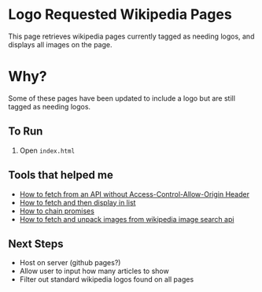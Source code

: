 # Logo Requested Wikipedia Pages

This page retrieves wikipedia pages currently tagged as needing logos, and displays all images on the page.

# Why?

Some of these pages have been updated to include a logo but are still tagged as needing logos.

## To Run

1.  Open `index.html`

## Tools that helped me

- [How to fetch from an API without Access-Control-Allow-Origin Header](https://medium.com/@dtkatz/3-ways-to-fix-the-cors-error-and-how-access-control-allow-origin-works-d97d55946d9)
- [How to fetch and then display in list](https://attacomsian.com/blog/using-javascript-fetch-api-to-get-and-post-data)
- [How to chain promises](https://dev.to/bennypowers/promise-chains-are-kinda-awesome-273o)
- [How to fetch and unpack images from wikipedia image search api](https://stackoverflow.com/a/20431917/9222529)

## Next Steps

- Host on server (github pages?)
- Allow user to input how many articles to show
- Filter out standard wikipedia logos found on all pages
